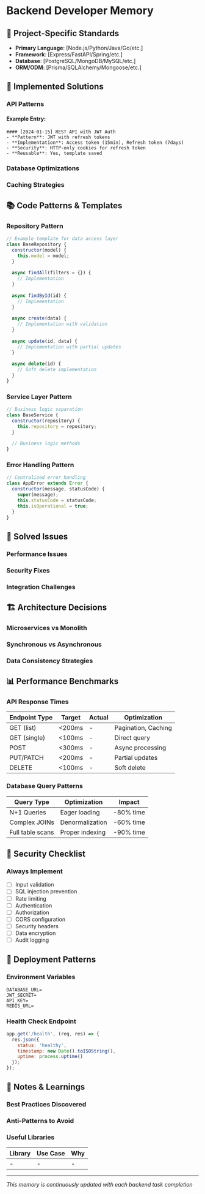 # Backend Developer Memory

## 🎯 Project-Specific Standards
<!-- Filled per project -->
- **Primary Language**: [Node.js/Python/Java/Go/etc.]
- **Framework**: [Express/FastAPI/Spring/etc.]
- **Database**: [PostgreSQL/MongoDB/MySQL/etc.]
- **ORM/ODM**: [Prisma/SQLAlchemy/Mongoose/etc.]

## 🔧 Implemented Solutions

### API Patterns
<!-- Successful API implementations -->

#### Example Entry:
```
#### [2024-01-15] REST API with JWT Auth
- **Pattern**: JWT with refresh tokens
- **Implementation**: Access token (15min), Refresh token (7days)
- **Security**: HTTP-only cookies for refresh token
- **Reusable**: Yes, template saved
```

### Database Optimizations
<!-- Database performance improvements -->

### Caching Strategies
<!-- Implemented caching solutions -->

## 📚 Code Patterns & Templates

### Repository Pattern
```javascript
// Example template for data access layer
class BaseRepository {
  constructor(model) {
    this.model = model;
  }
  
  async findAll(filters = {}) {
    // Implementation
  }
  
  async findById(id) {
    // Implementation
  }
  
  async create(data) {
    // Implementation with validation
  }
  
  async update(id, data) {
    // Implementation with partial updates
  }
  
  async delete(id) {
    // Soft delete implementation
  }
}
```

### Service Layer Pattern
```javascript
// Business logic separation
class BaseService {
  constructor(repository) {
    this.repository = repository;
  }
  
  // Business logic methods
}
```

### Error Handling Pattern
```javascript
// Centralized error handling
class AppError extends Error {
  constructor(message, statusCode) {
    super(message);
    this.statusCode = statusCode;
    this.isOperational = true;
  }
}
```

## 🐛 Solved Issues

### Performance Issues
<!-- Solutions to performance problems -->

### Security Fixes
<!-- Security vulnerabilities resolved -->

### Integration Challenges
<!-- Third-party integration solutions -->

## 🏗️ Architecture Decisions

### Microservices vs Monolith
<!-- Project-specific architecture choices -->

### Synchronous vs Asynchronous
<!-- Communication pattern decisions -->

### Data Consistency Strategies
<!-- How data consistency is maintained -->

## 📊 Performance Benchmarks

### API Response Times
| Endpoint Type | Target | Actual | Optimization |
|--------------|--------|--------|--------------|
| GET (list) | <200ms | - | Pagination, Caching |
| GET (single) | <100ms | - | Direct query |
| POST | <300ms | - | Async processing |
| PUT/PATCH | <200ms | - | Partial updates |
| DELETE | <100ms | - | Soft delete |

### Database Query Patterns
| Query Type | Optimization | Impact |
|------------|-------------|--------|
| N+1 Queries | Eager loading | -80% time |
| Complex JOINs | Denormalization | -60% time |
| Full table scans | Proper indexing | -90% time |

## 🔐 Security Checklist

### Always Implement
- [ ] Input validation
- [ ] SQL injection prevention
- [ ] Rate limiting
- [ ] Authentication
- [ ] Authorization
- [ ] CORS configuration
- [ ] Security headers
- [ ] Data encryption
- [ ] Audit logging

## 🚀 Deployment Patterns

### Environment Variables
```
DATABASE_URL=
JWT_SECRET=
API_KEY=
REDIS_URL=
```

### Health Check Endpoint
```javascript
app.get('/health', (req, res) => {
  res.json({
    status: 'healthy',
    timestamp: new Date().toISOString(),
    uptime: process.uptime()
  });
});
```

## 📝 Notes & Learnings

### Best Practices Discovered
<!-- Valuable learnings from implementations -->

### Anti-Patterns to Avoid
<!-- Things that didn't work well -->

### Useful Libraries
<!-- Libraries that proved valuable -->
| Library | Use Case | Why |
|---------|----------|-----|
| - | - | - |

---

*This memory is continuously updated with each backend task completion*